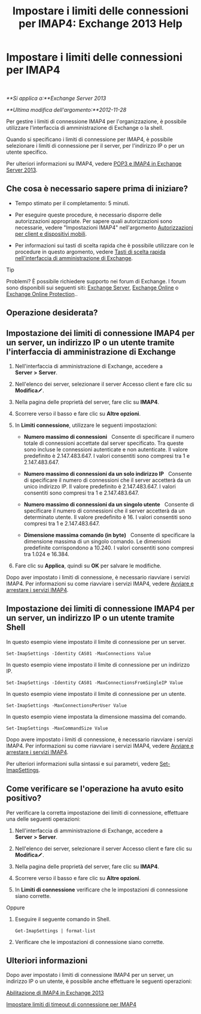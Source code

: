 ﻿---
title: 'Impostare i limiti delle connessioni per IMAP4: Exchange 2013 Help'
TOCTitle: Impostare i limiti delle connessioni per IMAP4
ms:assetid: 8e3aa366-e77c-4c70-b78d-ddbb178cb521
ms:mtpsurl: https://technet.microsoft.com/it-it/library/Bb123712(v=EXCHG.150)
ms:contentKeyID: 50555636
ms.date: 05/22/2018
mtps_version: v=EXCHG.150
ms.translationtype: MT
---

# Impostare i limiti delle connessioni per IMAP4

 

_**Si applica a:**Exchange Server 2013_

_**Ultima modifica dell'argomento:**2012-11-28_

Per gestire i limiti di connessione IMAP4 per l'organizzazione, è possibile utilizzare l'interfaccia di amministrazione di Exchange o la shell.

Quando si specificano i limiti di connessione per IMAP4, è possibile selezionare i limiti di connessione per il server, per l'indirizzo IP o per un utente specifico.

Per ulteriori informazioni su IMAP4, vedere [POP3 e IMAP4 in Exchange Server 2013](pop3-and-imap4-in-exchange-server-2013-exchange-2013-help.md).

## Che cosa è necessario sapere prima di iniziare?

  - Tempo stimato per il completamento: 5 minuti.

  - Per eseguire queste procedure, è necessario disporre delle autorizzazioni appropriate. Per sapere quali autorizzazioni sono necessarie, vedere "Impostazioni IMAP4" nell'argomento [Autorizzazioni per client e dispositivi mobili](clients-and-mobile-devices-permissions-exchange-2013-help.md).

  - Per informazioni sui tasti di scelta rapida che è possibile utilizzare con le procedure in questo argomento, vedere [Tasti di scelta rapida nell'interfaccia di amministrazione di Exchange](keyboard-shortcuts-in-the-exchange-admin-center-exchange-online-protection-help.md).


> [!TIP]
> Problemi? È possibile richiedere supporto nei forum di Exchange. I forum sono disponibili sui seguenti siti: <A href="https://go.microsoft.com/fwlink/p/?linkid=60612">Exchange Server</A>, <A href="https://go.microsoft.com/fwlink/p/?linkid=267542">Exchange Online</A> o <A href="https://go.microsoft.com/fwlink/p/?linkid=285351">Exchange Online Protection</A>..



## Operazione desiderata?

## Impostazione dei limiti di connessione IMAP4 per un server, un indirizzo IP o un utente tramite l'interfaccia di amministrazione di Exchange

1.  Nell'interfaccia di amministrazione di Exchange, accedere a **Server** **\>** **Server**.

2.  Nell'elenco dei server, selezionare il server Accesso client e fare clic su **Modifica**![Icona Modifica](images/JJ218640.6f53ccb2-1f13-4c02-bea0-30690e6ea71d(EXCHG.150).gif "Icona Modifica").

3.  Nella pagina delle proprietà del server, fare clic su **IMAP4**.

4.  Scorrere verso il basso e fare clic su **Altre opzioni**.

5.  In **Limiti connessione**, utilizzare le seguenti impostazioni:
    
      - **Numero massimo di connessioni**   Consente di specificare il numero totale di connessioni accettate dal server specificato. Tra queste sono incluse le connessioni autenticate e non autenticate. Il valore predefinito è 2.147.483.647. I valori consentiti sono compresi tra 1 e 2.147.483.647.
    
      - **Numero massimo di connessioni da un solo indirizzo IP**   Consente di specificare il numero di connessioni che il server accetterà da un unico indirizzo IP. Il valore predefinito è 2.147.483.647. I valori consentiti sono compresi tra 1 e 2.147.483.647.
    
      - **Numero massimo di connessioni da un singolo utente**   Consente di specificare il numero di connessioni che il server accetterà da un determinato utente. Il valore predefinito è 16. I valori consentiti sono compresi tra 1 e 2.147.483.647.
    
      - **Dimensione massima comando (in byte)**   Consente di specificare la dimensione massima di un singolo comando. Le dimensioni predefinite corrispondono a 10.240. I valori consentiti sono compresi tra 1.024 e 16.384.

6.  Fare clic su **Applica**, quindi su **OK** per salvare le modifiche.

Dopo aver impostato i limiti di connessione, è necessario riavviare i servizi IMAP4. Per informazioni su come riavviare i servizi IMAP4, vedere [Avviare e arrestare i servizi IMAP4](start-and-stop-the-imap4-services-exchange-2013-help.md).

## Impostazione dei limiti di connessione IMAP4 per un server, un indirizzo IP o un utente tramite Shell

In questo esempio viene impostato il limite di connessione per un server.

    Set-ImapSettings -Identity CAS01 -MaxConnections Value

In questo esempio viene impostato il limite di connessione per un indirizzo IP.

    Set-ImapSettings -Identity CAS01 -MaxConnectionsFromSingleIP Value

In questo esempio viene impostato il limite di connessione per un utente.

    Set-ImapSettings -MaxConnectionsPerUser Value

In questo esempio viene impostata la dimensione massima del comando.

    Set-ImapSettings -MaxCommandSize Value

Dopo avere impostato i limiti di connessione, è necessario riavviare i servizi IMAP4. Per informazioni su come riavviare i servizi IMAP4, vedere [Avviare e arrestare i servizi IMAP4](start-and-stop-the-imap4-services-exchange-2013-help.md).

Per ulteriori informazioni sulla sintassi e sui parametri, vedere [Set-ImapSettings](https://technet.microsoft.com/it-it/library/aa998252\(v=exchg.150\)).

## Come verificare se l'operazione ha avuto esito positivo?

Per verificare la corretta impostazione dei limiti di connessione, effettuare una delle seguenti operazioni:

1.  Nell'interfaccia di amministrazione di Exchange, accedere a **Server** **\>** **Server**.

2.  Nell'elenco dei server, selezionare il server Accesso client e fare clic su **Modifica**![Icona Modifica](images/JJ218640.6f53ccb2-1f13-4c02-bea0-30690e6ea71d(EXCHG.150).gif "Icona Modifica").

3.  Nella pagina delle proprietà del server, fare clic su **IMAP4**.

4.  Scorrere verso il basso e fare clic su **Altre opzioni**.

5.  In **Limiti di connessione** verificare che le impostazioni di connessione siano corrette.

Oppure

1.  Eseguire il seguente comando in Shell.
    
        Get-ImapSettings | format-list

2.  Verificare che le impostazioni di connessione siano corrette.

## Ulteriori informazioni

Dopo aver impostato i limiti di connessione IMAP4 per un server, un indirizzo IP o un utente, è possibile anche effettuare le seguenti operazioni:

[Abilitazione di IMAP4 in Exchange 2013](enable-imap4-in-exchange-2013-exchange-2013-help.md)

[Impostare limiti di timeout di connessione per IMAP4](set-connection-time-out-limits-for-imap4-exchange-2013-help.md)

